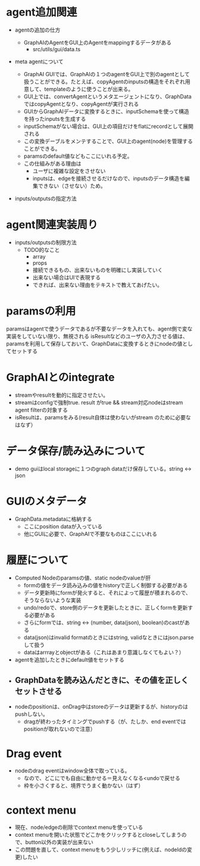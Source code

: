 

# agent追加関連
- agentの追加の仕方
  - GraphAIのAgentをGUI上のAgentをmappingするデータがある
    - src/utils/gui/data.ts 
- meta agentについて
  - GraphAI GUIでは、GraphAIの１つのagentをGUI上で別のagentとして扱うことができる。たとえば、copyAgentのinputsの構造をそれぞれ用意して、templateのように使うことが出来る。
  - GUI上では、convertAgentというメタエージェントになり、GraphDataではcopyAgentとなり、copyAgentが実行される
  - GUIからGraphAIデータに変換するときに、inputSchemaを使って構造を持ったinputsを生成する
  - inputSchemaがない場合は、GUI上の項目だけをflatにrecordとして展開される
  - この変換デーブルをメンテすることで、GUI上のagent(node)を管理することができる。
  - paramsのdefault値などもここにいれる予定。
  - この仕組みがある理由は
    - ユーザに複雑な設定をさせない
    - inputsは、edgeを接続させるだけなので、inputsのデータ構造を編集できない（させない）ため。

- inputs/outputsの指定方法

# agent関連実装周り
 - inputs/outputsの制限方法
   - TODO的なこと
     - array
     - props
     - 接続できるもの、出来ないものを明確にし実装していく
     - 出来ない場合はUIで表現する
     - できれば、出来ない理由をテキストで教えてあげたい。

# paramsの利用
  paramsはagentで使うデータであるが不要なデータを入れても、agent側で変な実装をしていない限り、無視される
  isResultなどのユーザの入力させる値は、paramsを利用して保存しておいて、GraphDataに変換するときにnodeの値としてセットする

# GraphAIとのintegrate
  - streamやresultを動的に指定させたい。
  - streamはconfigで強制true. result がtrue && stream対応nodeはstream agent filterの対象する
  - isResultは、paramsをみる(result自体は使わないがstream のために必要なはなず）

# データ保存/読み込みについて
- demo guiはlocal storageに１つのgraph dataだけ保存している。string <-> json 


# GUIのメタデータ
- GraphData.metadataに格納する
  - ここにposition dataが入っている
  - 他にGUIに必要で、GraphAIで不要なものはここにいれる
  

# 履歴について
- Computed Nodeのparamsの値、static nodeのvalueが肝
  - formの値をデータ読み込みの値をhistoryで正しく制御する必要がある
  - データ更新時にformが発火すると、それによって履歴が積まれるので、そうならないような実装
  - undo/redoで、store側のデータを更新したときに、正しくformを更新する必要がある
  - さらにformでは、string <-> (number, data(json), boolean)のcastがある
  - data(json)はinvalid formatのときにはstring, validなときにはjson.parseして扱う
  - dataはarrrayとobjectがある（これはあまり意識しなくてもよい？）
- agentを追加したときにdefault値をセットする
- GraphDataを読み込んだときに、その値を正しくセットさせる
  - 
- nodeのpositionは、onDrag中はstoreのデータは更新するが、historyのはpushしない。
  - dragが終わったタイミングでpushする（が、たしか、end eventではpositionが取れないので注意）

# Drag event
- nodeのdrag eventはwindow全体で取っている。
  - なので、どこにでも自由に動かせる＝見えなくなる<undoで戻せる
  - 枠を小さくすると、境界でうまく動かない（はず）


# context menu
- 現在、node/edgeの削除でcontext menuを使っている
- context menuを開いた状態でどこかをクリックするとcloseしてしまうので、button以外の実装が出来ない
- この問題を直して、context menuをもう少しリッチに(例えば、nodeIdの変更)したい